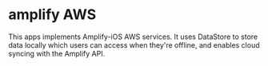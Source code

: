 # amplify AWS

This apps implements Amplify-iOS AWS services. 
It uses DataStore to store data locally which users can access when they're offline, and enables cloud syncing with the Amplify API.
